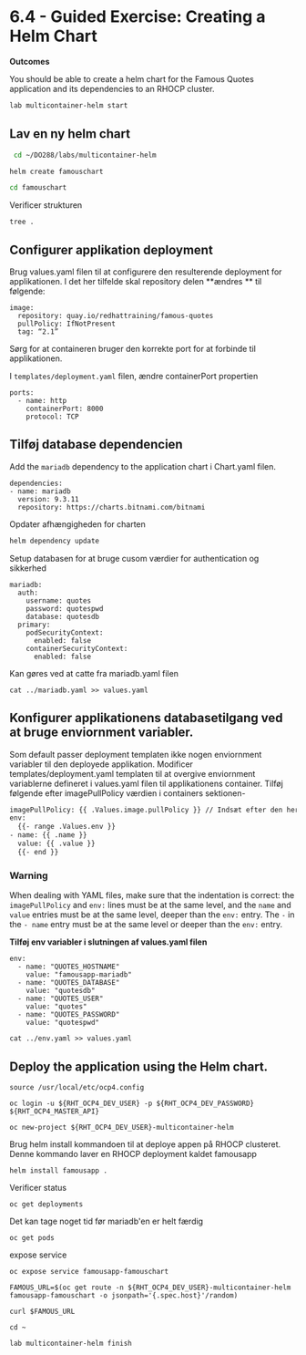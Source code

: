 # 6.4 - Guided Exercise: Creating a Helm Chart

**Outcomes**

You should be able to create a helm chart for the Famous Quotes application and its dependencies to an RHOCP cluster.

```bash
lab multicontainer-helm start
```

## **Lav en ny helm chart**

```bash
 cd ~/DO288/labs/multicontainer-helm
```

```bash
helm create famouschart
```

```bash
cd famouschart
```

Verificer strukturen

```
tree .
```

## **Configurer applikation deployment**

Brug values.yaml filen til at configurere den resulterende deployment for applikationen. I det her tilfelde skal repository delen **ændres ** til følgende:

```
image:
  repository: quay.io/redhattraining/famous-quotes
  pullPolicy: IfNotPresent
  tag: “2.1”
```

Sørg for at containeren bruger den korrekte port for at forbinde til applikationen. 

I `templates/deployment.yaml` filen, ændre containerPort propertien

```
ports:
  - name: http
    containerPort: 8000
    protocol: TCP
```

## Tilføj database dependencien

Add the `mariadb` dependency to the application chart i Chart.yaml filen.

```
dependencies:
- name: mariadb
  version: 9.3.11
  repository: https://charts.bitnami.com/bitnami
```

Opdater afhængigheden for charten

```bash
helm dependency update
```

Setup databasen for at bruge cusom værdier for authentication og sikkerhed

```
mariadb:
  auth:
    username: quotes
    password: quotespwd
    database: quotesdb
  primary:
    podSecurityContext:
      enabled: false
    containerSecurityContext:
      enabled: false
```

Kan gøres ved at catte fra mariadb.yaml filen

```
cat ../mariadb.yaml >> values.yaml
```

## Konfigurer applikationens databasetilgang ved at bruge enviornment variabler.

Som default passer deployment templaten ikke nogen enviornment variabler til den deployede applikation. Modificer templates/deployment.yaml templaten til at overgive enviornment variablerne defineret i values.yaml filen til applikationens container. Tilføj følgende efter imagePullPolicy værdien i containers sektionen-

```bash
imagePullPolicy: {{ .Values.image.pullPolicy }} // Indsæt efter den her linje
env:
  {{- range .Values.env }}
- name: {{ .name }}
  value: {{ .value }}
  {{- end }}
```

### Warning

When dealing with YAML files, make sure that the indentation is correct: the `imagePullPolicy` and `env:` lines must be at the same level, and the `name` and `value` entries must be at the same level, deeper than the `env:` entry. The `-` in the `- name` entry must be at the same level or deeper than the `env:` entry.

**Tilføj env variabler i slutningen af values.yaml filen**

```
env:
  - name: "QUOTES_HOSTNAME"
    value: "famousapp-mariadb"
  - name: "QUOTES_DATABASE"
    value: "quotesdb"
  - name: "QUOTES_USER"
    value: "quotes"
  - name: "QUOTES_PASSWORD"
    value: "quotespwd"
```

```
cat ../env.yaml >> values.yaml
```

## Deploy the application using the Helm chart.

```
source /usr/local/etc/ocp4.config
```

```
oc login -u ${RHT_OCP4_DEV_USER} -p ${RHT_OCP4_DEV_PASSWORD} ${RHT_OCP4_MASTER_API}
```

```
oc new-project ${RHT_OCP4_DEV_USER}-multicontainer-helm
```

Brug helm install kommandoen til at deploye appen på RHOCP clusteret. Denne kommando laver en RHOCP deployment kaldet famousapp

```
helm install famousapp .
```

Verificer status

```
oc get deployments
```

Det kan tage noget tid før mariadb'en er helt færdig

```
oc get pods
```

expose service

```
oc expose service famousapp-famouschart
```

```
FAMOUS_URL=$(oc get route -n ${RHT_OCP4_DEV_USER}-multicontainer-helm  famousapp-famouschart -o jsonpath='{.spec.host}'/random)
```

```
curl $FAMOUS_URL
```

```
cd ~
```

```
lab multicontainer-helm finish
```

